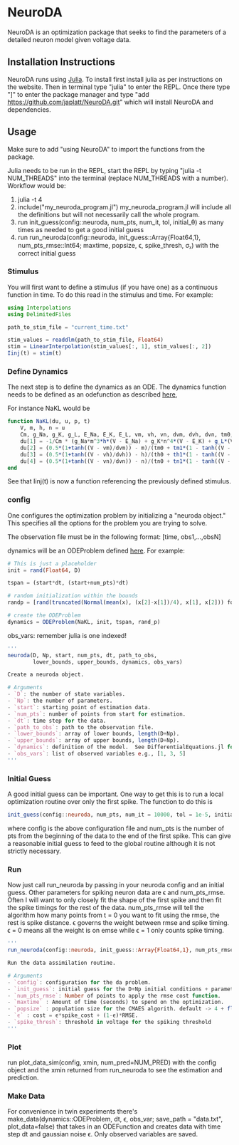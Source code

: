 # NeuroDA

NeuroDA is an optimization package that seeks to find the parameters of a detailed neuron model given voltage data.

## Installation Instructions

NeuroDA runs using [Julia](https://julialang.org/).  To install first install julia as per instructions on the website.  Then in terminal type "julia" to enter the REPL.  Once there type "]" to enter the package manager and type "add https://github.com/japlatt/NeuroDA.git" which will install NeuroDA and dependencies.


## Usage
Make sure to add "using NeuroDA" to import the functions from the package.

Julia needs to be run in the REPL, start the REPL by typing "julia -t NUM_THREADS" into the terminal (replace NUM_THREADS with a number).  Workflow would be:

1. julia -t 4
2. include("my_neuroda_program.jl")
my_neuroda_program.jl will include all the definitions but will not necessarily call the whole program.
3. run init_guess(config::neuroda, num_pts, num_it, tol, initial_θ) as many times as needed to get a good initial guess
4. run run_neuroda(config::neuroda, init_guess::Array{Float64,1}, num_pts_rmse::Int64; maxtime, popsize, ϵ, spike_thresh, σᵪ) with the correct initial guess


### Stimulus
You will first want to define a stimulus (if you have one) as a continuous function in time.  To do this read in the stimulus and time.  For example:

```Julia
using Interpolations
using DelimitedFiles

path_to_stim_file = "current_time.txt"

stim_values = readdlm(path_to_stim_file, Float64)
stim = LinearInterpolation(stim_values[:, 1], stim_values[:, 2])
Iinj(t) = stim(t)
```

### Define Dynamics
The next step is to define the dynamics as an ODE.  The dynamics function needs to be defined as an odefunction as described [here](https://diffeq.sciml.ai/stable/),

For instance NaKL would be
```Julia
function NaKL(du, u, p, t)
    V, m, h, n = u
    Cm, g_Na, g_K, g_L, E_Na, E_K, E_L, vm, vh, vn, dvm, dvh, dvn, tm0, tm1, th0, th1, tn0, tn1 = p
    du[1] = -1/Cm * (g_Na*m^3*h*(V - E_Na) + g_K*n^4*(V - E_K) + g_L*(V - E_L) - Iinj(t))
    du[2] = (0.5*(1+tanh((V - vm)/dvm)) - m)/(tm0 + tm1*(1 - tanh((V - vm)/dvm)^2))
    du[3] = (0.5*(1+tanh((V - vh)/dvh)) - h)/(th0 + th1*(1 - tanh((V - vh)/dvh)^2))
    du[4] = (0.5*(1+tanh((V - vn)/dvn)) - n)/(tn0 + tn1*(1 - tanh((V - vn)/dvn)^2))
end
```

See that Iinj(t) is now a function referencing the previously defined stimulus.

### config

One configures the optimization problem by initializing a "neuroda object."  This specifies all the options for the problem you are trying to solve.

The observation file must be in the following format:
[time, obs1,...,obsN]

dynamics will be an ODEProblem defined [here](https://diffeq.sciml.ai/stable/).  For example:
```Julia
# This is just a placeholder
init = rand(Float64, D)

tspan = (start*dt, (start+num_pts)*dt)

# random initialization within the bounds
randp = [rand(truncated(Normal(mean(x), (x[2]-x[1])/4), x[1], x[2])) for x in collect(zip(lower_bounds, upper_bounds))]

# create the ODEProblem
dynamics = ODEProblem(NaKL, init, tspan, rand_p)
```

obs_vars: remember julia is one indexed!

```Julia
'''
neuroda(D, Np, start, num_pts, dt, path_to_obs,
        lower_bounds, upper_bounds, dynamics, obs_vars)

Create a neuroda object.

# Arguments
- `D`: the number of state variables.
- `Np`: the number of parameters.
- `start`: starting point of estimation data.
- `num_pts`: number of points from start for estimation.
- `dt`: time step for the data.
- `path_to_obs`: path to the observation file.
- `lower_bounds`: array of lower bounds, length(D+Np).
- `upper_bounds`: array of upper bounds, length(D+Np).
- `dynamics`: definition of the model.  See DifferentialEquations.jl for structure
- `obs_vars`: list of observed variables e.g., [1, 3, 5]
'''
```

### Initial Guess
A good initial guess can be important.  One way to get this is to run a local optimization routine over only the first spike.  The function to do this is
```Julia
init_guess(config::neuroda, num_pts, num_it = 10000, tol = 1e-5, initial_θ = Float64[])
```
where config is the above configuration file and num_pts is the number of pts from the beginning of the data to the end of the first spike.  This can give a reasonable initial guess to feed to the global routine although it is not strictly necessary.


### Run

Now just call run_neuroda by passing in your neuroda config and an initial guess.  Other parameters for spiking neuron data are ϵ and num_pts_rmse.  Often I will want to only closely fit the shape of the first spike and then fit the spike timings for the rest of the data.  num_pts_rmse will tell the algorithm how many points from t = 0 you want to fit using the rmse, the rest is spike distance.  ϵ governs the weight between rmse and spike timing.  ϵ = 0 means all the weight is on emse while ϵ = 1 only counts spike timing.

```Julia
'''
run_neuroda(config::neuroda, init_guess::Array{Float64,1}, num_pts_rmse::Int64, <keyword arguments>)

Run the data assimilation routine.

# Arguments
- `config`: configuration for the da problem.
- `init_guess`: initial guess for the D+Np initial conditions + parameters.
- `num_pts_rmse`: Number of points to apply the rmse cost function.
- `maxtime` : Amount of time (seconds) to spend on the optimization.
- `popsize` : population size for the CMAES algorith. default -> 4 + floor(3*log(D+Np))
- `ϵ` : cost = ϵ*spike_cost + (1-ϵ)*RMSE.
- `spike_thresh`: threshold in voltage for the spiking threshold
'''
```

### Plot 

run plot_data_sim(config, xmin, num_pred=NUM_PRED) with the config object and the xmin returned from run_neuroda to see the estimation and prediction.

### Make Data

For convenience in twin experiments there's make_data(dynamics::ODEProblem, dt, ϵ, obs_var; save_path = "data.txt", plot_data=false) that takes in an ODEFunction and creates data with time step dt and gaussian noise ϵ.  Only observed variables are saved.

